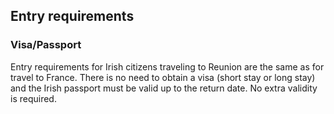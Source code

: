 ## Entry requirements

### Visa/Passport

Entry requirements for Irish citizens traveling to Reunion are the same as for travel to France. There is no need to obtain a visa (short stay or long stay) and the Irish passport must be valid up to the return date. No extra validity is required.